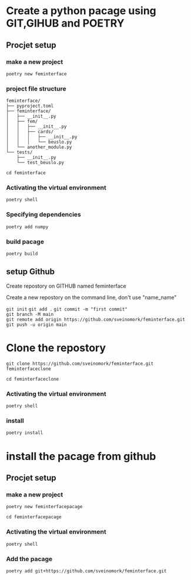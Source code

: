 # Create a python pacage using GIT,GIHUB and POETRY

## Procjet setup
### make a new project
`poetry new feminterface`

### project file structure
```plaintext
feminterface/
├── pyproject.toml
├── feminterface/
│   ├── __init__.py
│   ├── fem/
│   │   ├── __init__.py
│   │   ├── cards/
│   │   │   ├── __init__.py
│   │   │   └── beuslo.py
│   └── another_module.py
└── tests/
    ├── __init__.py
    └── test_beuslo.py
```

`cd feminterface`

### Activating the virtual environment

`poetry shell`


### Specifying dependencies

`poetry add numpy`


### build  pacage 

`poetry build`

## setup Github
Create repostory on GITHUB named feminterface

Create a new repostory on the command line, don't use "name_name"

`git init`
`git add .`
`git commit -m "first commit" ` <br>
`git branch -M main`<br>
`git remote add origin https://github.com/sveinomork/feminterface.git` <br>
`git push -u origin main`

# Clone the repostory
`git clone https://github.com/sveinomork/feminterface.git feminterfaceclone`

`cd feminterfaceclone`



### Activating the virtual environment

`poetry shell`

### install 
`poetry install`


# install the pacage from github

## Procjet setup
### make a new project
`poetry new feminterfacepacage`

`cd feminterfacepacage`

### Activating the virtual environment

`poetry shell`


### Add the pacage

`poetry add git+https://github.com/sveinomork/feminterface.git`
















